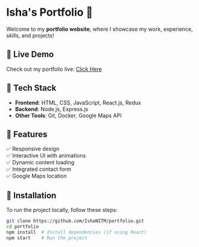 
# Isha's Portfolio 🌟

Welcome to my **portfolio website**, where I showcase my work, experience, skills, and projects!

## 📌 Live Demo
Check out my portfolio live: [Click Here](https://aquamarine-youtiao-2ffe04.netlify.app/)

## 🚀 Tech Stack
- **Frontend**: HTML, CSS, JavaScript, React.js, Redux  
- **Backend**: Node.js, Express.js  
- **Other Tools**: Git, Docker, Google Maps API  

## 📁 Features
✅ Responsive design  
✅ Interactive UI with animations  
✅ Dynamic content loading  
✅ Integrated contact form  
✅ Google Maps location  

## 🔧 Installation
To run the project locally, follow these steps:

```sh
git clone https://github.com/IshaNITM/portfolio.git
cd portfolio
npm install  # Install dependencies (if using React)
npm start    # Run the project

